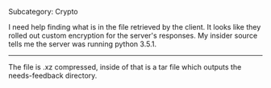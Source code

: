 Subcategory: Crypto

I need help finding what is in the file retrieved by the client. It looks like
they rolled out custom encryption for the server's responses. My insider source
tells me the server was running python 3.5.1.

----

The file is .xz compressed, inside of that is a tar file which outputs the
needs-feedback directory.
